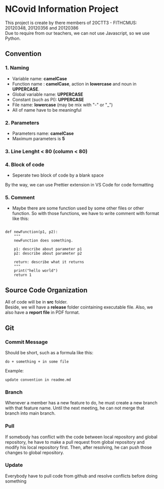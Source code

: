 # NCovid Information Project

This project is create by there members of 20CTT3 - FITHCMUS: 20120348, 20120356 and 20120386  
Due to require from our teachers, we can not use Javascript, so we use Python.

## Convention

### 1. Naming

- Variable name: **camelCase**
- Function name : **camelCase**, action in **lowercase** and noun in **UPPERCASE**.
- Global variable name: **UPPERCASE**
- Constant (such as PI): **UPPERCASE**
- File name: **lowercase** (may be mix with "-" or "_")
- All of name have to be meaningful

### 2. Parameters

- Parameters name: **camelCase**
- Maximum parameters is **5**

### 3. Line Lenght **< 80** (column **< 80**)

### 4. Block of code
- Seperate two block of code by a blank space

By the way, we can use Prettier extension in VS Code for code formatting

### 5. Comment
- Maybe there are some function used by some other files or other function. So with those functions, we have to write comment with format like this:

```

def newFunction(p1, p2):
    """
    newFunction does something.

    p1: describe about parameter p1
    p2: describe about parameter p2

    return: describe what it returns
    """ 
    print("hello world")
    return 1

```

## Source Code Organization

All of code will be in **src** folder.   
Beside, we will have a **release** folder cointaining executable file. Also, we also have a **report file** in PDF format.

## Git

### Commit Message
Should be short, such as a formula like this:  

`do + something + in some file`  

Example:  

`update convention in readme.md`

### Branch
Whenever a member has a new feature to do, he must create a new branch with that feature name. Until the next meeting, he can not merge that branch into main branch.

### Pull
If somebody has conflict with the code between local repository and global repository, he have to make a pull request from global repository and modify his local repository first. Then, after resolving, he can push those changes to global repository.

### Update
Everybody have to pull code from github and resolve conflicts before doing something
